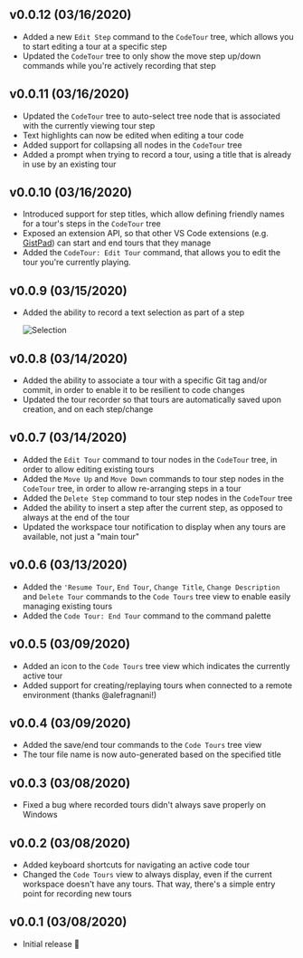 ## v0.0.12 (03/16/2020)

- Added a new `Edit Step` command to the `CodeTour` tree, which allows you to start editing a tour at a specific step
- Updated the `CodeTour` tree to only show the move step up/down commands while you're actively recording that step

## v0.0.11 (03/16/2020)

- Updated the `CodeTour` tree to auto-select tree node that is associated with the currently viewing tour step
- Text highlights can now be edited when editing a tour code
- Added support for collapsing all nodes in the `CodeTour` tree
- Added a prompt when trying to record a tour, using a title that is already in use by an existing tour

## v0.0.10 (03/16/2020)

- Introduced support for step titles, which allow defining friendly names for a tour's steps in the `CodeTour` tree
- Exposed an extension API, so that other VS Code extensions (e.g. [GistPad](https://aka.ms/gistpad)) can start and end tours that they manage
- Added the `CodeTour: Edit Tour` command, that allows you to edit the tour you're currently playing.

## v0.0.9 (03/15/2020)

- Added the ability to record a text selection as part of a step

  ![Selection](https://user-images.githubusercontent.com/116461/76705627-b96cc280-669e-11ea-982a-d754c4f001aa.gif)

## v0.0.8 (03/14/2020)

- Added the ability to associate a tour with a specific Git tag and/or commit, in order to enable it to be resilient to code changes
- Updated the tour recorder so that tours are automatically saved upon creation, and on each step/change

## v0.0.7 (03/14/2020)

- Added the `Edit Tour` command to tour nodes in the `CodeTour` tree, in order to allow editing existing tours
- Added the `Move Up` and `Move Down` commands to tour step nodes in the `CodeTour` tree, in order to allow re-arranging steps in a tour
- Added the `Delete Step` command to tour step nodes in the `CodeTour` tree
- Added the ability to insert a step after the current step, as opposed to always at the end of the tour
- Updated the workspace tour notification to display when any tours are available, not just a "main tour"

## v0.0.6 (03/13/2020)

- Added the `'Resume Tour`, `End Tour`, `Change Title`, `Change Description` and `Delete Tour` commands to the `Code Tours` tree view to enable easily managing existing tours
- Added the `Code Tour: End Tour` command to the command palette

## v0.0.5 (03/09/2020)

- Added an icon to the `Code Tours` tree view which indicates the currently active tour
- Added support for creating/replaying tours when connected to a remote environment (thanks @alefragnani!)

## v0.0.4 (03/09/2020)

- Added the save/end tour commands to the `Code Tours` tree view
- The tour file name is now auto-generated based on the specified title

## v0.0.3 (03/08/2020)

- Fixed a bug where recorded tours didn't always save properly on Windows

## v0.0.2 (03/08/2020)

- Added keyboard shortcuts for navigating an active code tour
- Changed the `Code Tours` view to always display, even if the current workspace doesn't have any tours. That way, there's a simple entry point for recording new tours

## v0.0.1 (03/08/2020)

- Initial release 🎉

